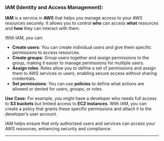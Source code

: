 ### **IAM (Identity and Access Management):**

**IAM** is a service in **AWS** that helps you manage access to your AWS resources securely. It allows you to control **who** can access **what** resources and **how** they can interact with them.

With IAM, you can:
- **Create users**: You can create individual users and give them specific permissions to access resources.
- **Create groups**: Group users together and assign permissions to the group, making it easier to manage permissions for multiple users.
- **Assign roles**: Roles allow you to define a set of permissions and assign them to AWS services or users, enabling secure access without sharing credentials.
- **Set permissions**: You can use **policies** to define what actions are allowed or denied for users, groups, or roles.

**Use Case:**
For example, you might have a developer who needs full access to **S3 buckets** but limited access to **EC2 instances**. With IAM, you can create a policy that grants these specific permissions and attach it to the developer’s user account.

IAM helps ensure that only authorized users and services can access your AWS resources, enhancing security and compliance.

---
